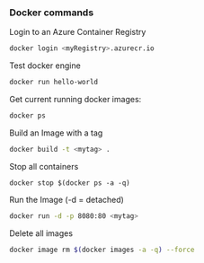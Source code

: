 ### Docker commands

Login to an Azure Container Registry

```bash
docker login <myRegistry>.azurecr.io
```

Test docker engine

```bash
docker run hello-world
```

Get current running docker images:

```bash
docker ps
```

Build an Image with a tag

```bash
docker build -t <mytag> .
```

Stop all containers

```
docker stop $(docker ps -a -q)
```

Run the Image (-d = detached)

```bash
docker run -d -p 8080:80 <mytag>
```

Delete all images

```bash
docker image rm $(docker images -a -q) --force
```